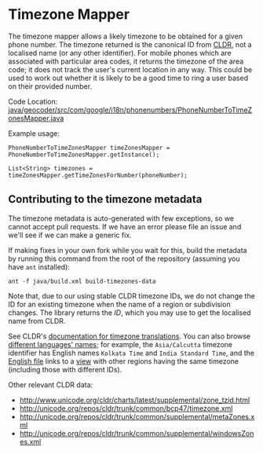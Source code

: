 # Timezone Mapper

The timezone mapper allows a likely timezone to be obtained for a given phone
number. The timezone returned is the canonical ID from [CLDR](
http://www.unicode.org/cldr/charts/latest/supplemental/zone_tzid.html), not a
localised name (or any other identifier). For mobile phones which are associated
with particular area codes, it returns the timezone of the area code; it does
not track the user's current location in any way. This could be used to work out
whether it is likely to be a good time to ring a user based on their provided
number.

Code Location:
[java/geocoder/src/com/google/i18n/phonenumbers/PhoneNumberToTimeZonesMapper.java](https://github.com/googlei18n/libphonenumber/blob/master/java/geocoder/src/com/google/i18n/phonenumbers/PhoneNumberToTimeZonesMapper.java)

Example usage:

```
PhoneNumberToTimeZonesMapper timeZonesMapper = PhoneNumberToTimeZonesMapper.getInstance();

List<String> timezones = timeZonesMapper.getTimeZonesForNumber(phoneNumber);
```

## Contributing to the timezone metadata

The timezone metadata is auto-generated with few exceptions, so we cannot accept
pull requests. If we have an error please file an issue and we'll see if we can
make a generic fix.

If making fixes in your own fork while you wait for this, build the metadata by
running this command from the root of the repository (assuming you have `ant`
installed):

```
ant -f java/build.xml build-timezones-data
```

Note that, due to our using stable CLDR timezone IDs, we do not change the ID
for an existing timezone when the name of a region or subdivision changes. The
library returns the *ID*, which you may use to get the localised name from CLDR.

See CLDR's [documentation for timezone
translations](http://cldr.unicode.org/translation/timezones). You can also
browse [different languages'
names](http://www.unicode.org/cldr/charts/latest/verify/zones/index.html); for
example, the `Asia/Calcutta` timezone identifier has English names
`Kolkata Time` and `India Standard Time`, and the [English
file](http://www.unicode.org/cldr/charts/latest/verify/zones/en.html) links to
a [view](http://st.unicode.org/cldr-apps/v#/en/SAsia/2dac3ef061238996) with
other regions having the same timezone (including those with different IDs).

Other relevant CLDR data:
*   http://www.unicode.org/cldr/charts/latest/supplemental/zone_tzid.html
*   http://unicode.org/repos/cldr/trunk/common/bcp47/timezone.xml
*   http://unicode.org/repos/cldr/trunk/common/supplemental/metaZones.xml
*   http://unicode.org/repos/cldr/trunk/common/supplemental/windowsZones.xml
